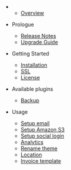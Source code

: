 - 
    - [Overview](overview.md)
- Prologue
    - [Release Notes](releases.md)
    - [Upgrade Guide](upgrade.md)
- Getting Started
    - [Installation](installation.md)
    - [SSL](ssl.md)
    - [License](license.md)
    
- Available plugins
    - [Backup](plugin-backup.md)

- Usage
  - [Setup email](usage-email.md)
  - [Setup Amazon S3](usage-media-s3.md)
  - [Setup social login](usage-social-login.md)
  - [Analytics](usage-analytics.md)
  - [Rename theme](theme-rename.md)
  - [Location](usage-location.md)
  - [Invoice template](invoice-template.md)
